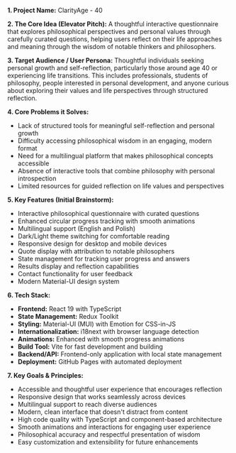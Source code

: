 **1. Project Name:** ClarityAge - 40

**2. The Core Idea (Elevator Pitch):** A thoughtful interactive questionnaire that explores philosophical perspectives and personal values through carefully curated questions, helping users reflect on their life approaches and meaning through the wisdom of notable thinkers and philosophers.

**3. Target Audience / User Persona:** Thoughtful individuals seeking personal growth and self-reflection, particularly those around age 40 or experiencing life transitions. This includes professionals, students of philosophy, people interested in personal development, and anyone curious about exploring their values and life perspectives through structured reflection.

**4. Core Problems it Solves:**

- Lack of structured tools for meaningful self-reflection and personal growth
- Difficulty accessing philosophical wisdom in an engaging, modern format
- Need for a multilingual platform that makes philosophical concepts accessible
- Absence of interactive tools that combine philosophy with personal introspection
- Limited resources for guided reflection on life values and perspectives

**5. Key Features (Initial Brainstorm):**

- Interactive philosophical questionnaire with curated questions
- Enhanced circular progress tracking with smooth animations
- Multilingual support (English and Polish)
- Dark/Light theme switching for comfortable reading
- Responsive design for desktop and mobile devices
- Quote display with attribution to notable philosophers
- State management for tracking user progress and answers
- Results display and reflection capabilities
- Contact functionality for user feedback
- Modern Material-UI design system

**6. Tech Stack:**

- **Frontend:** React 19 with TypeScript
- **State Management:** Redux Toolkit
- **Styling:** Material-UI (MUI) with Emotion for CSS-in-JS
- **Internationalization:** i18next with browser language detection
- **Animations:** Enhanced with smooth progress animations
- **Build Tool:** Vite for fast development and building
- **Backend/API:** Frontend-only application with local state management
- **Deployment:** GitHub Pages with automated deployment

**7. Key Goals & Principles:**

- Accessible and thoughtful user experience that encourages reflection
- Responsive design that works seamlessly across devices
- Multilingual support to reach diverse audiences
- Modern, clean interface that doesn't distract from content
- High code quality with TypeScript and component-based architecture
- Smooth animations and interactions for engaging user experience
- Philosophical accuracy and respectful presentation of wisdom
- Easy customization and extensibility for future enhancements
